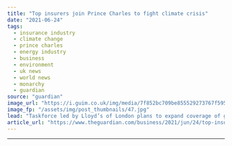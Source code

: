 ```yaml
---
title: "Top insurers join Prince Charles to fight climate crisis"
date: "2021-06-24"
tags: 
  - insurance industry
  - climate change
  - prince charles
  - energy industry
  - business
  - environment
  - uk news
  - world news
  - monarchy
  - guardian
source: "guardian"
image_url: "https://i.guim.co.uk/img/media/7f852bc709be855529273767f595908d4a5101ff/0_166_5000_3002/master/5000.jpg?width=460&quality=85&auto=format&fit=max&s=e6ed8539e291cb21319ac7b60e0c7e6e"
image_fp: "/assets/img/post_thumbnails/47.jpg"
lead: "Taskforce led by Lloyd’s of London plans to expand coverage of greener projects and help countries facing extreme riskChief executives from the UK’s largest insurers have joined forces with the Prince of Wales to launch a sector-wide taskforce aimed ..."
article_url: "https://www.theguardian.com/business/2021/jun/24/top-insurers-join-prince-charles-to-fight-climate-crisis"
---
```


---
